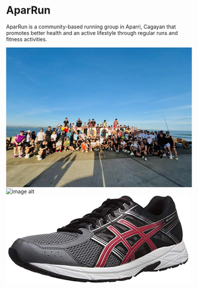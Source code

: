 # AparRun
AparRun is a community-based running group in Aparri, Cagayan that promotes better health and an active lifestyle through regular runs and fitness activities.

![image alt](https://github.com/ljremolacio-blip/AparRun/blob/26c218412a3f9496895c4f42d96c359ce646406a/aparrun.jpg)
![image alt](https://github.com/ljremolacio-blip/AparRun/blob/c3b79c3fc6501de35d4f1953abb24a07ae82cd44/decathlon.avif)
![image alt](https://github.com/ljremolacio-blip/AparRun/blob/4930de51c190d377a65390a2d67eaa991cc51e77/ASICS.jpg)
